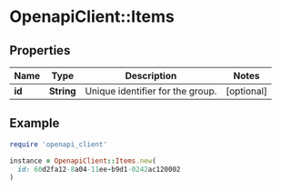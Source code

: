 # OpenapiClient::Items

## Properties

| Name | Type | Description | Notes |
| ---- | ---- | ----------- | ----- |
| **id** | **String** | Unique identifier for the group. | [optional] |

## Example

```ruby
require 'openapi_client'

instance = OpenapiClient::Items.new(
  id: 60d2fa12-8a04-11ee-b9d1-0242ac120002
)
```


